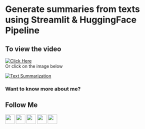 # Generate summaries from texts using Streamlit & HuggingFace Pipeline

## To view the video
[![Click Here](https://img.shields.io/youtube/views/LK9dVN9yMYY?color=blue&label=Watch%20on%20YouTube&logo=youtube&logoColor=red&style=for-the-badge)](https://youtu.be/LK9dVN9yMYY)
<br>
Or click on the image below

[![Text Summarization](http://img.youtube.com/vi/LK9dVN9yMYY/0.jpg)](http://www.youtube.com/watch?v=LK9dVN9yMYY)

### Want to know more about me?
## Follow Me
<a href="https://twitter.com/_bhaveshbhatt" target="_blank"><img class="ai-subscribed-social-icon" src="https://bhattbhavesh91.github.io/assets/images/tw.png" width="30"></a>
<a href="https://www.youtube.com/bhaveshbhatt8791/" target="_blank"><img class="ai-subscribed-social-icon" src="https://bhattbhavesh91.github.io/assets/images/ytb.png" width="30"></a>
<a href="https://www.youtube.com/PythonTricks/" target="_blank"><img class="ai-subscribed-social-icon" src="https://bhattbhavesh91.github.io/assets/images/python_logo.png" width="30"></a>
<a href="https://github.com/bhattbhavesh91" target="_blank"><img class="ai-subscribed-social-icon" src="https://bhattbhavesh91.github.io/assets/images/gthb.png" width="30"></a>
<a href="https://www.linkedin.com/in/bhattbhavesh91/" target="_blank"><img class="ai-subscribed-social-icon" src="https://bhattbhavesh91.github.io/assets/images/lnkdn.png" width="30"></a>
